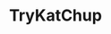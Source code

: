 ---
title: TryKatChup
github: https://github.com/TryKatChup
mode: dark
transition: 3s
archetype:
- Code
- Minimalistic
- Editor’s Choice
- Innovative
---